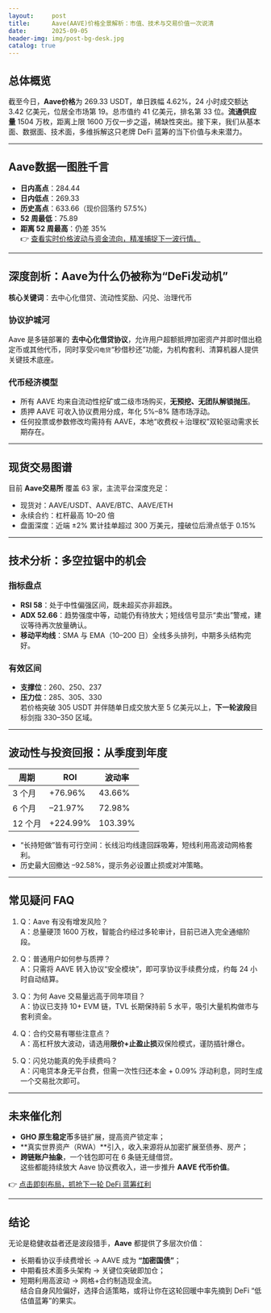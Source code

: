 ```yaml
---
layout:     post
title:      Aave(AAVE)价格全景解析：市值、技术与交易价值一次说清
date:       2025-09-05
header-img: img/post-bg-desk.jpg
catalog: true
---
```


## 总体概览
截至今日，**Aave价格**为 269.33 USDT，单日跌幅 4.62%，24 小时成交额达 3.42 亿美元，位居全市场第 19。总市值约 41 亿美元，排名第 33 位。**流通供应量** 1504 万枚，距离上限 1600 万仅一步之遥，稀缺性突出。接下来，我们从基本面、数据面、技术面，多维拆解这只老牌 DeFi 蓝筹的当下价值与未来潜力。

---

## Aave数据一图胜千言
- **日内高点**：284.44  
- **日内低点**：269.33  
- **历史高点**：633.66（现价回落约 57.5%）  
- **52 周最低**：75.89  
- **距离 52 周最高**：仍差 35%  
👉 [查看实时价格波动与资金流向，精准捕捉下一波行情。](https://okxdog.com/)

---

## 深度剖析：Aave为什么仍被称为“DeFi发动机”
**核心关键词**：去中心化借贷、流动性奖励、闪兑、治理代币

### 协议护城河
Aave 是多链部署的 **去中心化借贷协议**，允许用户超额抵押加密资产并即时借出稳定币或其他代币，同时享受`闪电贷`“秒借秒还”功能，为机构套利、清算机器人提供关键技术底座。

### 代币经济模型
- 所有 AAVE 均来自流动性挖矿或二级市场购买，**无预挖、无团队解锁抛压**。  
- 质押 AAVE 可收入协议费用分成，年化 5%–8% 随市场浮动。  
- 任何投票或参数修改均需持有 AAVE，本地“收费权＋治理权”双轮驱动需求长期存在。

---

## 现货交易图谱
目前 **Aave交易所** 覆盖 63 家，主流平台深度充足：  
- 现货对：AAVE/USDT、AAVE/BTC、AAVE/ETH  
- 永续合约：杠杆最高 10–20 倍  
- 盘面深度：近端 ±2% 累计挂单超过 300 万美元，撞破位后滑点低于 0.15%

---

## 技术分析：多空拉锯中的机会
### 指标盘点
- **RSI 58**：处于中性偏强区间，既未超买亦非超跌。  
- **ADX 52.66**：趋势强度中等，动能仍有待放大；短线信号显示“卖出”警戒，建议等待再次放量确认。  
- **移动平均线**：SMA 与 EMA（10–200 日）全线多头排列，中期多头结构完好。

### 有效区间
- **支撑位**：260、250、237  
- **压力位**：285、305、330  
若价格突破 305 USDT 并伴随单日成交放大至 5 亿美元以上，**下一轮波段**目标剑指 330–350 区域。

---

## 波动性与投资回报：从季度到年度
| 周期 | ROI | 波动率 |
|------|-----|--------|
| 3 个月 | +76.96% | 43.66% |
| 6 个月 | –21.97% | 72.98% |
| 12 个月 | +224.99% | 103.39% |
- “长持短做”皆有可行空间：长线沿均线逢回踩吸筹，短线利用高波动网格套利。
- 历史最大回撤达 –92.58%，提示务必设置止损或对冲策略。

---

## 常见疑问 FAQ
1. Q：Aave 有没有增发风险？  
   A：总量硬顶 1600 万枚，智能合约经过多轮审计，目前已进入完全通缩阶段。  

2. Q：普通用户如何参与质押？  
   A：只需将 AAVE 转入协议“安全模块”，即可享协议手续费分成，约每 24 小时自动结算。  

3. Q：为何 Aave 交易量远高于同年项目？  
   A：协议已支持 10+ EVM 链，TVL 长期保持前 5 水平，吸引大量机构做市与套利资金。  

4. Q：合约交易有哪些注意点？  
   A：高杠杆放大波动，请选用**限价+止盈止损**双保险模式，谨防插针爆仓。  

5. Q：闪兑功能真的免手续费吗？  
   A：闪电贷本身无平台费，但需一次性归还本金 + 0.09% 浮动利息，同时生成一个交易批次即可。  

---

## 未来催化剂
- **GHO 原生稳定币**多链扩展，提高资产锁定率；  
- **真实世界资产（RWA）**引入，收入来源将从加密扩展至债券、房产；  
- **跨链账户抽象**，一个钱包即可在 6 条链无缝借贷。  
这些都能持续放大 Aave 协议费收入，进一步推升 **AAVE 代币价值**。

👉 [点击即刻布局，抓抢下一轮 DeFi 蓝筹红利](https://okxdog.com/)

---

## 结论
无论是稳健收益者还是波段猎手，**Aave** 都提供了多层次价值：  
- 长期看协议手续费增长 → AAVE 成为 **“加密国债”**；  
- 中期看技术面多头架构 → 关键位突破即加仓；  
- 短期利用高波动 → 网格+合约制造现金流。  
结合自身风险偏好，选择合适策略，或将让你在这轮回暖中率先摘到 DeFi “低估值蓝筹”的果实。